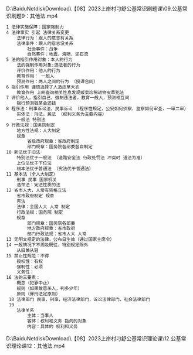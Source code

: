 



D:\BaiduNetdiskDownload\【08】2023上岸村刁舒公基常识刷题课\09.公基常识刷题9：其他法.mp4

```sh
1 法律实施保障：国家强制力
4 法律事实 引起 法律关系变更
	法律行为：跟人的意志有关系	
	法律事件：跟人的意志没关系
		社会事件：战争
		自然事件：地震，海啸，泥石流
5 法的指引作用对象：本人的行为
	法的强制作用对象:违法者的行为
	评价作用：他人的行为
	教育作用： 一般人
	预测作用：两人之间的行为 （授课合同）
6 指引作用 谨慎选择了人造皮草大衣
	教育作用 上网查询相关性息发现贩卖珍稀动物皮草犯法
7 评价他人，指引自己，强制违法者，教育一般人，预测相互间
	银行预测钱某会还钱
8 程序法：刑事诉讼法，民事诉讼 （程序性规定，公安如何侦察，监察如何审查，一审二审）
	实体法：刑法，民法 （权利义务为主要内容）
	一般法 特别法
9 行政法规：国务院制定
	地方性法规：人大制定
	规章
		省级政府规章：省政府制定
		部门规章：国务院各部委各自制定
10 新法优于旧法 
	特别法优于一般法 （道路安全法 行政处罚法 冲突时 道法为准）
	上位法优于下位法
	根本法优于普通法 （宪法优于普通法）
11 基本法（全人大制定）
	刑事 民事 国家机关
	选举法：宪法性质的法
12 省市人大，人常有资格立法
	省市政府制定 规章
	宪法
	法律：全国人大 人常 制定
	行政法规：国务院 制定
	规章
		部门规章：国务院各部委
		地方政府规章：省市政府
		部门行政法规：省市人大 人常
13 无明文规定的法律，公布日生效（通过国家主席令）
14 一般情况下不溯及既往，特别规定除外
	从旧兼从轻
15 禁止性规范：不得 
	授权性：有权
	强制性：必须
	义务性：
16 法的三要素：
	概念（犯罪中止）
	规则（如果故意杀人，判多少年）
	原则（罪刑法定原则）
 18 法律部门 民事，刑事，经济法律部门，诉讼法律部门，社会法律部门
 19 
 	法律关系 
 		主体：当事人
 		客体：权利和义务 指向的对象
 		内容：具体的 权利和义务
```





D:\BaiduNetdiskDownload\【08】2023上岸村刁舒公基常识理论课\12.公基常识理论课12：其他法.mp4

```sh
```

